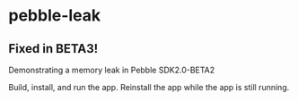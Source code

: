 pebble-leak
===========

Fixed in BETA3!
---------------

Demonstrating a memory leak in Pebble SDK2.0-BETA2

Build, install, and run the app. Reinstall the app while the app is still running.
